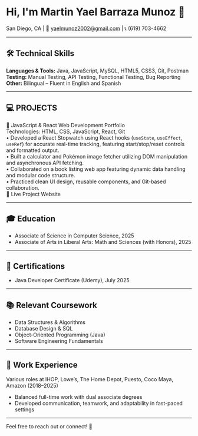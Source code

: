 # Hi, I'm Martin Yael Barraza Munoz 👋  
San Diego, CA | 📧 yaelmunoz2002@gmail.com | 📞 (619) 703-4662  

---

## 🛠 Technical Skills  
**Languages & Tools:** Java, JavaScript, MySQL, HTML5, CSS3, Git, Postman  
**Testing:** Manual Testing, API Testing, Functional Testing, Bug Reporting  
**Other:** Bilingual – Fluent in English and Spanish  

---

## 💻 PROJECTS  
📁 JavaScript & React Web Development Portfolio  
Technologies: HTML, CSS, JavaScript, React, Git  
• Developed a React Stopwatch using React hooks (`useState`, `useEffect`, `useRef`) for accurate real-time tracking, featuring start/stop/reset controls and formatted output.  
• Built a calculator and Pokémon image fetcher utilizing DOM manipulation and asynchronous API fetching.  
• Collaborated on a book listing web app featuring dynamic data handling and modular code structure.  
• Practiced clean UI design, reusable components, and Git-based collaboration.  
🔗 Live Project Website

---

## 🎓 Education  
- Associate of Science in Computer Science, 2025  
- Associate of Arts in Liberal Arts: Math and Sciences (with Honors), 2025  

---

## 📜 Certifications  
- Java Developer Certificate (Udemy), July 2025  

---

## 📚 Relevant Coursework  
- Data Structures & Algorithms  
- Database Design & SQL  
- Object-Oriented Programming (Java)  
- Software Engineering Fundamentals  

---

## 💼 Work Experience  
Various roles at IHOP, Lowe’s, The Home Depot, Puesto, Coco Maya, Amazon (2018–2025)  
- Balanced full-time work with dual associate degrees  
- Developed communication, teamwork, and adaptability in fast-paced settings  

---

Feel free to reach out or connect! 🚀
